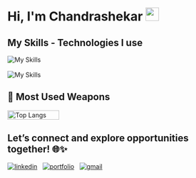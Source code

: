 
# Hi, I'm Chandrashekar <img src="https://raw.githubusercontent.com/MartinHeinz/MartinHeinz/master/wave.gif" width="30px" height="30px">

## My Skills - Technologies I use

<div class="flex flex-wrap justify-center gap-4">
  <img src="https://skillicons.dev/icons?i=js,ts,react,next,redux,tailwind,materialui,git," alt="My Skills" />
</div>
<br />
<div class="flex flex-wrap justify-center gap-4 mt-4">
  <img src="https://skillicons.dev/icons?i=github,vercel,netlify,html,css,bootstrap,vscode,bash,figma" alt="My Skills" />
</div>


## 🌟 Most Used Weapons

<div style="display: flex; flex-direction: row;">
  <img src="https://github-readme-stats.vercel.app/api/top-langs?username=chandrashekar19&show_icons=true&locale=en&layout=compact&theme=tokyonight" alt="Top Langs"  width="48% height="200px"/>
  &nbsp;&nbsp;&nbsp;&nbsp;&nbsp;&nbsp;
</div>


## Let’s connect and explore opportunities together! 🌐✨

[![linkedin](https://skillicons.dev/icons?i=linkedin)](https://www.linkedin.com/in/chandrashekar19/)&nbsp;&nbsp;
[![portfolio](https://skillicons.dev/icons?i=web)](https://csk-dev.vercel.app/)&nbsp;&nbsp;
[![gmail](https://skillicons.dev/icons?i=gmail)](mailto:kalalshannu19@gmail.com)



